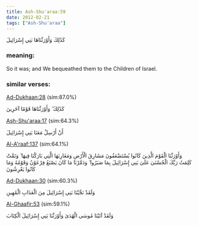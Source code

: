 ```yaml
---
title: Ash-Shu'araa:59
date: 2012-02-21
tags: ["Ash-Shu'araa"]
---
```

كَذَٰلِكَ وَأَوْرَثْنَاهَا بَنِي إِسْرَائِيلَ
### meaning: 
So it was; and We bequeathed them to the Children of Israel.
### similar verses: 

[Ad-Dukhaan:28](/44/28) (sim:87.0%)

كَذَٰلِكَ ۖ وَأَوْرَثْنَاهَا قَوْمًا آخَرِينَ

[Ash-Shu'araa:17](/26/17) (sim:64.3%)

أَنْ أَرْسِلْ مَعَنَا بَنِي إِسْرَائِيلَ

[Al-A'raaf:137](/7/137) (sim:64.1%)

وَأَوْرَثْنَا الْقَوْمَ الَّذِينَ كَانُوا يُسْتَضْعَفُونَ مَشَارِقَ الْأَرْضِ وَمَغَارِبَهَا الَّتِي بَارَكْنَا فِيهَا ۖ وَتَمَّتْ كَلِمَتُ رَبِّكَ الْحُسْنَىٰ عَلَىٰ بَنِي إِسْرَائِيلَ بِمَا صَبَرُوا ۖ وَدَمَّرْنَا مَا كَانَ يَصْنَعُ فِرْعَوْنُ وَقَوْمُهُ وَمَا كَانُوا يَعْرِشُونَ

[Ad-Dukhaan:30](/44/30) (sim:60.3%)

وَلَقَدْ نَجَّيْنَا بَنِي إِسْرَائِيلَ مِنَ الْعَذَابِ الْمُهِينِ

[Al-Ghaafir:53](/40/53) (sim:59.1%)

وَلَقَدْ آتَيْنَا مُوسَى الْهُدَىٰ وَأَوْرَثْنَا بَنِي إِسْرَائِيلَ الْكِتَابَ
